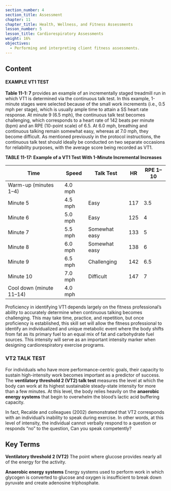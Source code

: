 ```yaml
---
section_number: 4
section_title: Assessment
chapter: 11
chapter_title: Health, Wellness, and Fitness Assessments
lesson_number: 5
lesson_title: Cardiorespiratory Assessments
weight: 16%
objectives:
  - Performing and interpreting client fitness assessments.
---
```


## Content
#### EXAMPLE VT1 TEST

**Table 11-1: 7** provides an example of an incrementally staged treadmill run in which VT1 is determined via the continuous talk test. In this example, 1-minute stages were selected because of the small work increments (i.e., 0.5 mph per stage), which is usually ample time to attain a SS heart rate response. At minute 9 (6.5 mph), the continuous talk test becomes challenging, which corresponds to a heart rate of 142 beats per minute (bpm) and an RPE (10-point scale) of 6.5. At 6.0 mph, breathing and continuous talking remain somewhat easy, whereas at 7.0 mph, they become difficult. As mentioned previously in the protocol instructions, the continuous talk test should ideally be conducted on two separate occasions for reliability purposes, with the average score being recorded as VT1.

**TABLE 11-17: Example of a VT1 Test With 1-Minute Incremental Increases**

| Time | Speed | Talk Test | HR | RPE 1–10 |
|---|---|---|---|---|
| Warm-up (minutes 1–4) | 4.0 mph |  |  |  |
| Minute 5 | 4.5 mph | Easy | 117 | 3.5 |
| Minute 6 | 5.0 mph | Easy | 125 | 4 |
| Minute 7 | 5.5 mph | Somewhat easy | 133 | 5 |
| Minute 8 | 6.0 mph | Somewhat easy | 138 | 6 |
| Minute 9 | 6.5 mph | Challenging | 142 | 6.5 |
| Minute 10 | 7.0 mph | Difficult | 147 | 7 |
| Cool down (minute 11–14) | 4.0 mph |  |  |  |

Proficiency in identifying VT1 depends largely on the fitness professional’s ability to accurately determine when continuous talking becomes challenging. This may take time, practice, and repetition, but once proficiency is established, this skill set will allow the fitness professional to identify an individualized and unique metabolic event where the body shifts from fat as its primary fuel to an equal mix of fat and carbohydrate fuel sources. This intensity will serve as an important intensity marker when designing cardiorespiratory exercise programs.

### VT2 TALK TEST

For individuals who have more performance-centric goals, their capacity to sustain high-intensity work becomes important as a predictor of success. The **ventilatory threshold 2 (VT2) talk test** measures the level at which the body can work at its highest sustainable steady-state intensity for more than a few minutes. At this level, the body relies heavily on the **anaerobic energy systems** that begin to overwhelm the blood’s lactic acid buffering capacity.

In fact, Recalde and colleagues (2002) demonstrated that VT2 corresponds with an individual’s inability to speak during exercise. In other words, at this level of intensity, the individual cannot verbally respond to a question or responds “no” to the question, Can you speak competently?

## Key Terms

**Ventilatory threshold 2 (VT2)**
The point where glucose provides nearly all of the energy for the activity.

**Anaerobic energy systems**
Energy systems used to perform work in which glycogen is converted to glucose and oxygen is insufficient to break down pyruvate and create adenosine triphosphate.